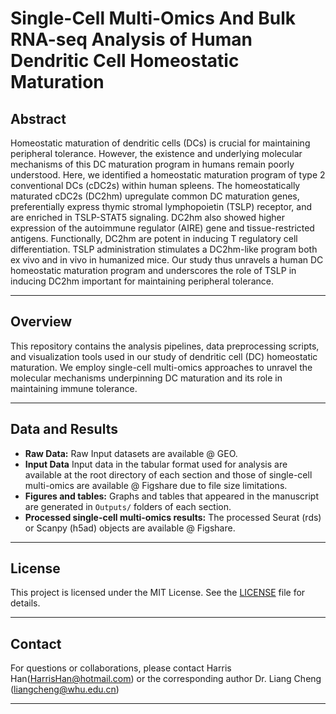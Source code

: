 # Single-Cell Multi-Omics And Bulk RNA-seq Analysis of Human Dendritic Cell Homeostatic Maturation

## Abstract
Homeostatic maturation of dendritic cells (DCs) is crucial for maintaining peripheral tolerance. However, the existence and underlying molecular mechanisms of this DC maturation program in humans remain poorly understood. Here, we identified a homeostatic maturation program of type 2 conventional DCs (cDC2s) within human spleens. The homeostatically maturated cDC2s (DC2hm) upregulate common DC maturation genes, preferentially express thymic stromal lymphopoietin (TSLP) receptor, and are enriched in TSLP-STAT5 signaling. DC2hm also showed higher expression of the autoimmune regulator (AIRE) gene and tissue-restricted antigens. Functionally, DC2hm are potent in inducing T regulatory cell differentiation. TSLP administration stimulates a DC2hm-like program both ex vivo and in vivo in humanized mice. Our study thus unravels a human DC homeostatic maturation program and underscores the role of TSLP in inducing DC2hm important for maintaining peripheral tolerance.

---

## Overview
This repository contains the analysis pipelines, data preprocessing scripts, and visualization tools used in our study of dendritic cell (DC) homeostatic maturation. We employ single-cell multi-omics approaches to unravel the molecular mechanisms underpinning DC maturation and its role in maintaining immune tolerance.

---

## Data and Results
- **Raw Data:** Raw Input datasets are available @ GEO.
- **Input Data** Input data in the tabular format used for analysis are available at the root directory of each section and those of single-cell multi-omics are available @ Figshare due to file size limitations.
- **Figures and tables:** Graphs and tables that appeared in the manuscript are generated in `Outputs/` folders of each section.
- **Processed single-cell multi-omics results:** The processed Seurat (rds) or Scanpy (h5ad) objects are available @ Figshare.

---


## License
This project is licensed under the MIT License. See the [LICENSE](LICENSE) file for details.

---

## Contact
For questions or collaborations, please contact Harris Han(HarrisHan@hotmail.com) or the corresponding author Dr. Liang Cheng (liangcheng@whu.edu.cn)

---
